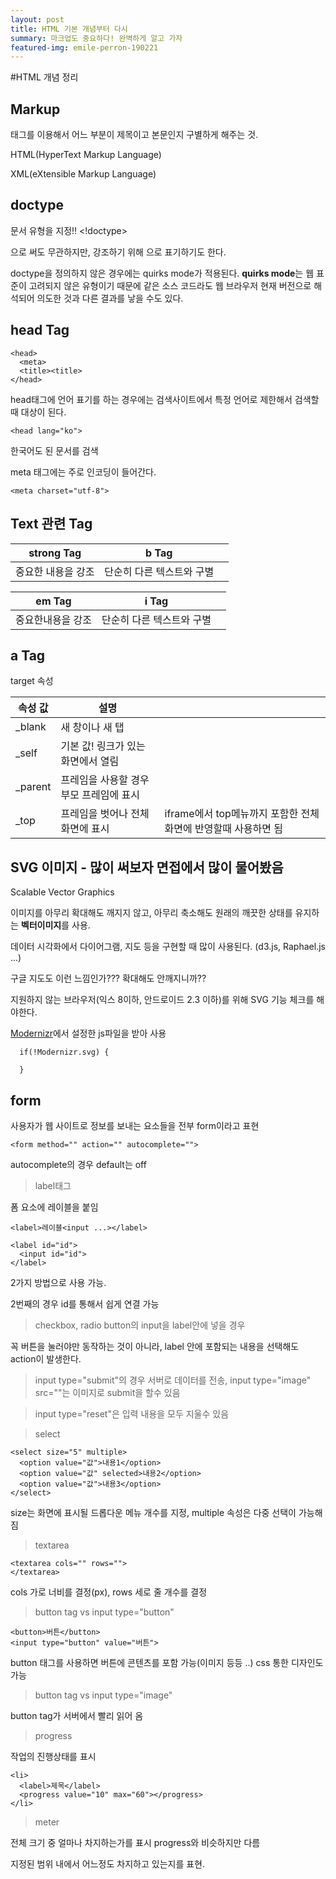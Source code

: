 ```yaml
---
layout: post
title: HTML 기본 개념부터 다시
summary: 마크업도 중요하다! 완벽하게 알고 가자
featured-img: emile-perron-190221
---
```


#HTML 개념 정리

## Markup

태그를 이용해서 어느 부분이 제목이고 본문인지 구별하게 해주는 것.

HTML(HyperText Markup Language)

XML(eXtensible Markup Language)

## doctype

문서 유형을 지정!! <!doctype>

<!doctype> 으로 써도 무관하지만, 강조하기 위해 <!DOCTYPE>으로 표기하기도 한다.

doctype을 정의하지 않은 경우에는 quirks mode가 적용된다. **quirks mode**는 웹 표준이 고려되지 않은 유형이기 때문에 같은 소스 코드라도 웹 브라우저 현재 버전으로 해석되어 의도한 것과 다른 결과를 낳을 수도 있다.

## head Tag

```
<head>
  <meta>
  <title><title>
</head>
```

head태그에 언어 표기를 하는 경우에는 검색사이트에서 특정 언어로 제한해서 검색할 때 대상이 된다. 

```
<head lang="ko">
``` 

한국어도 된 문서를 검색

meta 태그에는 주로 인코딩이 들어간다. 

```
<meta charset="utf-8">
```

## Text 관련 Tag

| strong Tag |   b Tag   |         |
|------------|-----------|---------|
|중요한 내용을 강조 | 단순히 다른 텍스트와 구별 ||


|em Tag|i Tag||
|------|-----|--|
|중요한내용을 강조|단순히 다른 텍스트와 구별||


## a Tag

target 속성

|속성 값|설명||
|-----|--|-|
|_blank| 새 창이나 새 탭||
|_self| 기본 값! 링크가 있는 화면에서 열림||
|_parent|프레임을 사용할 경우 부모 프레임에 표시||
|_top|프레임을 벗어나 전체화면에 표시| iframe에서 top메뉴까지 포함한 전체화면에 반영할때 사용하면 됨

## SVG 이미지 - 많이 써보자 면접에서 많이 물어봤음

Scalable Vector Graphics

이미지를 아무리 확대해도 깨지지 않고, 아무리 축소해도 원래의 깨끗한 상태를 유지하는 **벡터이미지**를 사용.

데이터 시각화에서 다이어그램, 지도 등을 구현할 때 많이 사용된다. (d3.js, Raphael.js ...)

구글 지도도 이런 느낌인가??? 확대해도 안깨지니까??

지원하지 않는 브라우저(익스 8이하, 안드로이드 2.3 이하)를 위해 SVG 기능 체크를 해야한다.

[Modernizr](https://modernizr.com)에서 설정한 js파일을 받아 사용

```
  if(!Modernizr.svg) {

  }
```

## form

사용자가 웹 사이트로 정보를 보내는 요소들을 전부 form이라고 표현

```
<form method="" action="" autocomplete="">
```

autocomplete의 경우 default는 off

> label태그

  폼 요소에 레이블을 붙임

  ```
  <label>레이블<input ...></label>
    
  <label id="id">
    <input id="id">
  </label>
  ```

  2가지 방법으로 사용 가능.

  2번째의 경우 id를 통해서 쉽게 연결 가능

> checkbox, radio button의 input을 label안에 넣을 경우

  꼭 버튼을 눌러야만 동작하는 것이 아니라, label 안에 포함되는 내용을 선택해도 action이 발생한다.

> input type="submit"의 경우 서버로 데이터를 전송, input type="image" src=""는 이미지로 submit을 할수 있음

> input type="reset"은 입력 내용을 모두 지울수 있음

> select
  
  ```
  <select size="5" multiple>
    <option value="값">내용1</option>
    <option value="값" selected>내용2</option>
    <option value="값">내용3</option>
  </select>
  ```

  size는 화면에 표시될 드롭다운 메뉴 개수를 지정, multiple 속성은 다중 선택이 가능해짐

> textarea

  ```
  <textarea cols="" rows="">
  </textarea>
  ```

  cols 가로 너비를 결정(px), rows 세로 줄 개수를 결정

> button tag vs input type="button"

  ```
  <button>버튼</button>
  <input type="button" value="버튼">
  ```

  button 태그를 사용하면 버튼에 콘텐츠를 포함 가능(이미지 등등 ..) css 통한 디자인도 가능

> button tag vs input type="image"

  button tag가 서버에서 빨리 읽어 옴

> progress 

  작업의 진행상태를 표시
  
  ```
  <li>
    <label>제목</label>
    <progress value="10" max="60"></progress>
  </li>
  ```
  
> meter

  전체 크기 중 얼마나 차지하는가를 표시 progress와 비슷하지만 다름

  지정된 범위 내에서 어느정도 차지하고 있는지를 표현.